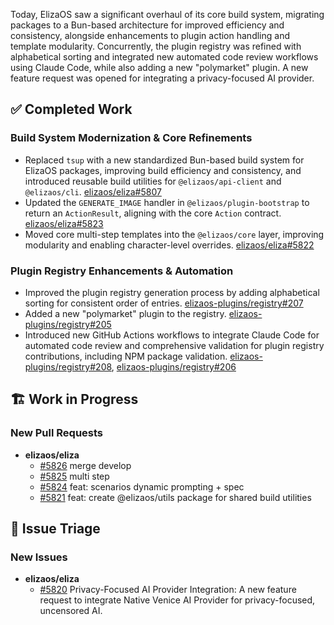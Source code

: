 Today, ElizaOS saw a significant overhaul of its core build system, migrating packages to a Bun-based architecture for improved efficiency and consistency, alongside enhancements to plugin action handling and template modularity. Concurrently, the plugin registry was refined with alphabetical sorting and integrated new automated code review workflows using Claude Code, while also adding a new "polymarket" plugin. A new feature request was opened for integrating a privacy-focused AI provider.

## ✅ Completed Work
### Build System Modernization & Core Refinements
*   Replaced `tsup` with a new standardized Bun-based build system for ElizaOS packages, improving build efficiency and consistency, and introduced reusable build utilities for `@elizaos/api-client` and `@elizaos/cli`. [elizaos/eliza#5807](https://github.com/elizaos/eliza/pull/5807)
*   Updated the `GENERATE_IMAGE` handler in `@elizaos/plugin-bootstrap` to return an `ActionResult`, aligning with the core `Action` contract. [elizaos/eliza#5823](https://github.com/elizaos/eliza/pull/5823)
*   Moved core multi-step templates into the `@elizaos/core` layer, improving modularity and enabling character-level overrides. [elizaos/eliza#5822](https://github.com/elizaos/eliza/pull/5822)

### Plugin Registry Enhancements & Automation
*   Improved the plugin registry generation process by adding alphabetical sorting for consistent order of entries. [elizaos-plugins/registry#207](https://github.com/elizaos-plugins/registry/pull/207)
*   Added a new "polymarket" plugin to the registry. [elizaos-plugins/registry#205](https://github.com/elizaos-plugins/registry/pull/205)
*   Introduced new GitHub Actions workflows to integrate Claude Code for automated code review and comprehensive validation for plugin registry contributions, including NPM package validation. [elizaos-plugins/registry#208](https://github.com/elizaos-plugins/registry/pull/208), [elizaos-plugins/registry#206](https://github.com/elizaos-plugins/registry/pull/206)

## 🏗️ Work in Progress
### New Pull Requests
*   **elizaos/eliza**
    *   [#5826](https://github.com/elizaos/eliza/pull/5826) merge develop
    *   [#5825](https://github.com/elizaos/eliza/pull/5825) multi step
    *   [#5824](https://github.com/elizaos/eliza/pull/5824) feat: scenarios dynamic prompting + spec
    *   [#5821](https://github.com/elizaos/eliza/pull/5821) feat: create @elizaos/utils package for shared build utilities

## 🐞 Issue Triage
### New Issues
*   **elizaos/eliza**
    *   [#5820](https://github.com/elizaos/eliza/issues/5820) Privacy-Focused AI Provider Integration: A new feature request to integrate Native Venice AI Provider for privacy-focused, uncensored AI.